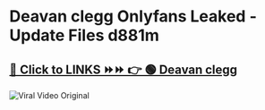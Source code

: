 
 # Deavan clegg Onlyfans Leaked - Update Files d881m

## <h2><a href="https://clipsfans.com/Deavan_clegg&ref=git">🔗 Click to LINKS ⏩⏩ 👉 🟢 Deavan clegg </a></h2>

<a href="https://clipsfans.com/Deavan_clegg&ref=git" rel="nofollow" data-target="animated-image.originalLink"><img src="https://i.ibb.co.com/xMMVF88/686577567.gif" alt="Viral Video Original" style="max-width: 100%; display: inline-block;" data-target="animated-image.originalImage"></a>

